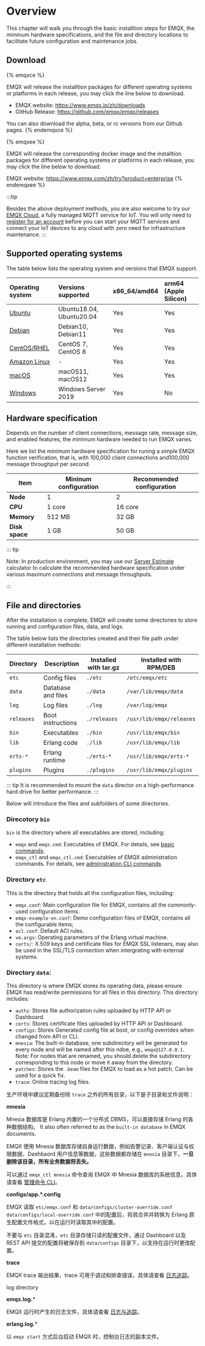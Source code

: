 # Overview

This chapter will walk you through the basic installtion steps for EMQX, the miminum hardware specifications, and the file and directory locations to facilitate future configuration and maintenance jobs. 

## Download

{% emqxce %}

EMQX will release the installtion packages for different operating systems or platforms in each release, you may click the line below to download. 

- EMQX website: <https://www.emqx.io/zh/downloads>
- GitHub Release: <https://github.com/emqx/emqx/releases>

You can also download the alpha, beta, or rc versions from our Github pages. 
{% endemqxce %}

{% emqxee %}

EMQX will release the corresponding docker image and the installtion packages for different operating systems or platforms in each release, you may click the line below to download. 

EMQX website: <https://www.emqx.com/zh/try?product=enterprise>
{% endemqxee %}

:::tip

Besides the above deployment methods, you are also welcome to try our [EMQX Cloud](https://www.emqx.com/en/cloud), a fully managed MQTT service for IoT. You will only need to [register for an account](https://www.emqx.com/en/signup?continue=https://www.emqx.com/en/cloud) before you can start your MQTT services and connect your IoT devices to any cloud with zero need for infrastructure maintenance.
:::

## Supported operating systems

The table below lists the operating system and versions that EMQX support. 

| Operating system                          | Versions supported       | x86_64/amd64 | arm64 (Apple Silicon) |
| :---------------------------------------- | :----------------------- | :----------- | :-------------------- |
| [Ubuntu](./install-ubuntu.md)             | Ubuntu18.04, Ubuntu20.04 | Yes          | Yes                   |
| [Debian](./install-debian.md)             | Debian10, Debian11       | Yes          | Yes                   |
| [CentOS/RHEL](./install-centos.md)        | CentOS 7, CentOS 8       | Yes          | Yes                   |
| [Amazon Linux](./install-amazon-linux.md) | -                        | Yes          | Yes                   |
| [macOS](./install-macOS.md)               | macOS11, macOS12         | Yes          | Yes                   |
| [Windows](./install-windows.md)           | Windows Server 2019      | Yes          | No                    |

## Hardware specification

Depends on the number of client connections, message rate, message size, and enabled features, the minimum hardware needed to run EMQX varies. 

Here we list the minimum hardware specification for runing a simple EMQX function verification, that is, with 100,000 client connections and100,000 message throughput per second.

| Item           | Mininum configuration | Recommended configuration |
| -------------- | --------------------- | ------------------------- |
| **Node**       | 1                     | 2                         |
| **CPU**        | 1 core                | 16 core                   |
| **Memory**     | 512 MB                | 32 GB                     |
| **Disk space** | 1 GB                  | 50 GB                     |

::: tip

Note: In production environment, you may use our [Server Estimate](https://www.emqx.com/en/server-estimate) calculator to calculate the recommended hardware specification under various maximum connections and message throughputs.

:::

## File and directories

After the installation is complete, EMQX will create some directories to store running and configuration files, data, and logs.

The table below lists the directories created and their file path under different installation methods:

| Directory  | Description        | Installed with tar.gz | Installed with RPM/DEB   |
| ---------- | ------------------ | --------------------- | ------------------------ |
| `etc`      | Config files       | `./etc`               | `/etc/emqx/etc`          |
| `data`     | Database and files | `./data`              | `/var/lib/emqx/data`     |
| `log`      | Log files          | `./log`               | `/var/log/emqx`          |
| `releases` | Boot instructions  | `./releases`          | `/usr/lib/emqx/releases` |
| `bin`      | Executables        | `./bin`               | `/usr/lib/emqx/bin`      |
| `lib`      | Erlang code        | `./lib`               | `/usr/lib/emqx/lib`      |
| `erts-*`   | Erlang runtime     | `./erts-*`            | `/usr/lib/emqx/erts-*`   |
| `plugins`  | Plugins            | `./plugins`           | `/usr/lib/emqx/plugins`  |

::: tip
It is recommended to mount the `data` director on a high-performance hard drive for better performance.
:::

Below will introduce the files and subfolders of some directories. 

### Direcotory `bin`

`bin` is the directory where all executables are stored, including:

- `emqx` and `emqx.cmd`: Executables of EMQX. For details, see [basic commands](../admin/cli.md).
- `emqx_ctl` and `emqx_ctl.cmd`: Executables of EMQX administration commands. For details, see [administration CLI commands](../admin/cli.md).

### Directory `etc`

This is the directory that holds all the configuration files, including:

* `emqx.conf`: Main configuration file for EMQX, contains all the commonly-used configuration items.
* `emqx-example-en.conf`: Demo configuration files of EMQX, contains all the configurable items;
* `acl.conf`: Default ACl rules.
* `vm.args`: Operating parameters of the Erlang virtual machine.
* `certs/`: X.509 keys and certificate files for EMQX SSL listeners, may also be used in the SSL/TLS connection when intergrating with external systems.

### Directory `data`: 

This directory is where EMQX stores its operating data, please ensure EMQX has read/write permissions for all files in this directory. This directory includes: 

* `authz`: Stores file authorization rules uploaded by HTTP API or Dashboard.
* `certs`: Stores certificate files uploaded by HTTP API or Dashboard.
* `configs`: Stores Generated config file at boot, or config overrides when changed from API or CLI.
* `mnesia`: The built-in database, one subdirectory will be generated for every node and will be named after this ndoe, e.g., `emqx@127.0.0.1`. Note: For nodes that are renamed, you should delete the subdirectory corresponding to this node or move it away from the directory. 
* `patches`: Stores the `.beam` files for EMQX to load as a hot patch. Can be used for a quick fix.
* `trace`: Online tracing log files.

生产环境中建议定期备份除 `trace` 之外的所有目录，以下是子目录和文件说明：

**mnesia**

Mnesia 数据库是 Erlang 内置的一个分布式 DBMS，可以直接存储 Erlang 的各种数据结构。 It also often referred to as the `built-in database` in EMQX documents.

EMQX 使用 Mnesia 数据库存储自身运行数据，例如告警记录、客户端认证与权限数据、Dashbaord 用户信息等数据，这些数据都存储在 `mnesia` 目录下，**一旦删除该目录，所有业务数据将丢失。**

可以通过 `emqx_ctl mnesia` 命令查询 EMQX 中 Mnesia 数据库的系统信息，具体请查看 [管理命令 CLI](../admin/cli.md)。

**configs/app.*.config**

EMQX 读取 `etc/emqx.conf` 和 `data/configs/cluster-override.conf` `data/configs/local-override.conf` 中的配置后，将其合并并转换为 Erlang 原生配置文件格式，以在运行时读取其中的配置。

不要与 `etc` 目录混淆，`etc` 目录存储只读的配置文件，通过 Dashboard 以及 REST API 提交的配置将被保存到 `data/configs` 目录下，以支持在运行时更改配置。

**trace**

EMQX trace 输出结果，trace 可用于调试和排查错误，具体请查看 [日志追踪](../observability/tracer.md)。

log directory

**emqx.log.***

EMQX 运行时产生的日志文件，具体请查看 [日志与追踪](../observability/log.md)。

**erlang.log.***

以 `emqx start` 方式后台启动 EMQX 时，控制台日志的副本文件。
